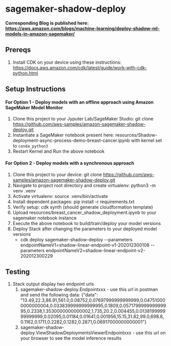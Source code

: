 # sagemaker-shadow-deploy

**Corresponding Blog is published here: https://aws.amazon.com/blogs/machine-learning/deploy-shadow-ml-models-in-amazon-sagemaker/**

## Prereqs

1. Install CDK on your device using these instructions: https://docs.aws.amazon.com/cdk/latest/guide/work-with-cdk-python.html


## Setup Instructions

#### For Option 1 - Deploy models with an offline approach using Amazon SageMaker Model Monitor

1. Clone this project to your Jyputer Lab/SageMaker Studio: git clone https://github.com/aws-samples/amazon-sagemaker-shadow-deploy.git
2. Instantiate a SageMaker notebook present here: resources/Shadow-deployment-async-process-demo-breast-cancer.ipynb with kernel set to `conda_python3`
3. Restart Kernel and Run the above notebook

#### For Option 2  - Deploy models with a synchronous approach 

1. Clone this project to your device: git clone https://github.com/aws-samples/amazon-sagemaker-shadow-deploy.git
2. Navigate to project root directory and create virtualenv: python3 -m venv .venv
3. Activate virtualenv: source .venv/bin/activate
4. Install dependent packages: pip install -r requirements.txt
5. Verify setup: cdk synth  (should generate cloudformation template)
6. Upload resources/breast_cancer_shadow_deployment.ipynb to your sagemaker notebook instance
7. Execute the above notebook to build/train/deploy your model versions
8. Deploy Stack after changing the parameters to your deployed model versions  
    - cdk deploy sagemaker-shadow-deploy --parameters endpointNameV1=shadow-linear-endpoint-v1-202012300108 --parameters endpointNameV2=shadow-linear-endpoint-v2-202012300229

## Testing

1. Stack output display two endpoint urls 
     1. sagemaker-shadow-deploy.Endpointxxx -  use this url in postman and send the following data:
     {"data": "13.49,22.3,86.91,561.0,0.08752,0.07697999999999999,0.047510000000000004,0.033839999999999995,0.1809,0.057179999999999995,0.2338,1.3530000000000002,1.735,20.2,0.004455,0.013819999999999999,0.02095,0.01184,0.01641,0.001956,15.15,31.82,99.0,698.8,0.1162,0.1711,0.2282,0.1282,0.2871,0.06917000000000001"}
     2. sagemaker-shadow-deploy.ViewShadowDeploymentsViewerEndpointxxx - use this url on your browser to see the model inference results 

